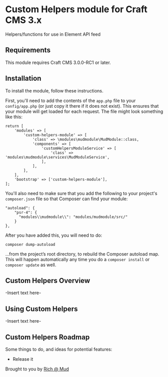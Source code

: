 # Custom Helpers module for Craft CMS 3.x

Helpers/functions for use in Element API feed

## Requirements

This module requires Craft CMS 3.0.0-RC1 or later.

## Installation

To install the module, follow these instructions.

First, you'll need to add the contents of the `app.php` file to your `config/app.php` (or just copy it there if it does not exist). This ensures that your module will get loaded for each request. The file might look something like this:

```
return [
    'modules' => [
        'custom-helpers-module' => [
            'class' => \modules\mudmodule\MudModule::class,
            'components' => [
                'customHelpersModuleService' => [
                    'class' => 'modules\mudmodule\services\MudModuleService',
                ],
            ],
        ],
    ],
    'bootstrap' => ['custom-helpers-module'],
];
```

You'll also need to make sure that you add the following to your project's `composer.json` file so that Composer can find your module:

    "autoload": {
        "psr-4": {
          "modules\\mudmodule\\": "modules/mudmodule/src/"
        }
    },

After you have added this, you will need to do:

    composer dump-autoload

…from the project’s root directory, to rebuild the Composer autoload map. This will happen automatically any time you do a `composer install` or `composer update` as well.

## Custom Helpers Overview

-Insert text here-

## Using Custom Helpers

-Insert text here-

## Custom Helpers Roadmap

Some things to do, and ideas for potential features:

- Release it

Brought to you by [Rich @ Mud](https://www.ournameismud.co.uk)
